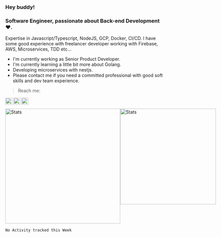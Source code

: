 ### Hey buddy!

### Software Engineer, passionate about Back-end Development :heart:.

Expertise in Javascript/Typescript, NodeJS, GCP, Docker, CI/CD. I have some good experience with freelancer developer working with Firebase, AWS, Microservices, TDD etc...

- I'm currently working as Senior Product Developer.
- I'm currently learning a little bit more about Golang.
- Developing microservices with nestjs.
- Please contact me if you need a committed professional with good soft skills and dev team experience.

> Reach me:
<a href="https://www.linkedin.com/in/viniciusmvn">
  <img align="left" alt="My LinkdeIn" width="22px" src="https://www.svgrepo.com/show/138936/linkedin.svg" />
</a>
<a href="mailto:viniciusmvn@pm.me">
  <img align="left" alt="Mail me" width="22px" src="https://www.svgrepo.com/show/145950/email.svg" />
</a>
<a href="https://t.me/bertinnn">
  <img align="left" alt="My Telegram" width="22px" src="https://www.svgrepo.com/show/354443/telegram.svg" />
</a>

<br />
<br />
<div style="display: flex">
<img alt="Stats" src="https://github-readme-stats.vercel.app/api?username=bertbr&theme=dracula&show_icons=true&count_private=true" width="360" />
<img alt="Stats" src="https://github-readme-stats.vercel.app/api/top-langs/?username=bertbr&layout=compact&theme=dracula&langs_count=6" width="300"/>
</div>

<!--START_SECTION:waka-->
```text
No Activity tracked this Week
```
<!--END_SECTION:waka-->
